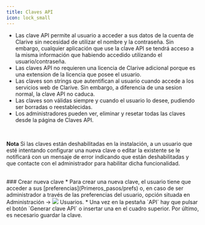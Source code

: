 ```yaml
---
title: Claves API 
icon: lock_small
---
```

* Las clave API permite al usuario a acceder a sus datos de la cuenta de Clarive sin necesidad de utilizar el nombre y la contraseña. Sin embargo, cualquier aplicación que use la clave API se tendrá acceso a la misma información que habiendo accedido utilizando el usuario/contraseña.
* Las claves API no requieren una licencia de Clarive adicional porque es una extension de la licencia que posee el usuario.
* Las claves son strings que autentifican al usuario cuando accede a los servicios web de Clarive. Sin embargo, a diferencia de una sesion normal, la clave API no caduca. 
* Las claves son válidas siempre y cuando el usuario lo desee, pudiendo ser borradas o reestablecidas.
* Los administradores pueden ver, eliminar y resetar todas las claves desde la página de Claves API.


<br />
<p class="help-note">
<b>Nota</b> Si las claves están deshabilitadas en la instalación, a un usuario que esté intentando configurar una nueva clave o editar la existente se le notificará con un mensaje de error indicando que están deshabilitadas y que contacte con el administrador para habilitar dicha funcionalidad.
</p>

<br />
### Crear nueva clave
* Para crear una nueva clave, el usuario tiene que acceder a sus [preferencias](Primeros_pasos/prefs) o, en caso de ser administrador a través de las preferencias del usuario, opción situada en Administración → <img src="/static/images/icons/user.svg" /> Usuarios.
* Una vez en la pestaña `API` hay que pulsar el botón `Generar clave API` o insertar una en el cuadro superior. Por último, es necesario guardar la clave.

